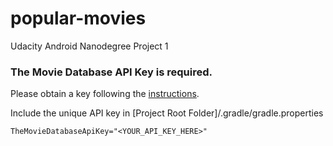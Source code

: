 # popular-movies
Udacity Android Nanodegree Project 1

### The Movie Database API Key is required.

Please obtain a key following the [instructions](https://www.themoviedb.org/faq/api).

Include the unique API key in [Project Root Folder]/.gradle/gradle.properties

`TheMovieDatabaseApiKey="<YOUR_API_KEY_HERE>"`
